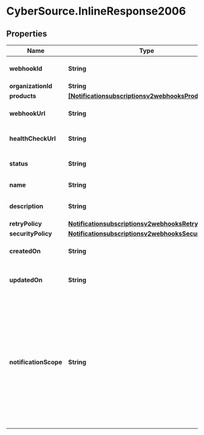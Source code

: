 # CyberSource.InlineResponse2006

## Properties
Name | Type | Description | Notes
------------ | ------------- | ------------- | -------------
**webhookId** | **String** | Webhook Id. This is generated by the server. | [optional] 
**organizationId** | **String** | Organization ID. | [optional] 
**products** | [**[Notificationsubscriptionsv2webhooksProducts]**](Notificationsubscriptionsv2webhooksProducts.md) |  | [optional] 
**webhookUrl** | **String** | The client's endpoint (URL) to receive webhooks. | [optional] 
**healthCheckUrl** | **String** | The client's health check endpoint (URL). | [optional] 
**status** | **String** | Webhook status. | [optional] [default to 'INACTIVE']
**name** | **String** | Client friendly webhook name. | [optional] 
**description** | **String** | Client friendly webhook description. | [optional] 
**retryPolicy** | [**Notificationsubscriptionsv2webhooksRetryPolicy**](Notificationsubscriptionsv2webhooksRetryPolicy.md) |  | [optional] 
**securityPolicy** | [**Notificationsubscriptionsv2webhooksSecurityPolicy**](Notificationsubscriptionsv2webhooksSecurityPolicy.md) |  | [optional] 
**createdOn** | **String** | Date on which webhook was created/registered. | [optional] 
**updatedOn** | **String** | Date on which webhook was most recently updated. | [optional] 
**notificationScope** | **String** | The webhook scope. 1. SELF The Webhook is used to deliver webhooks for only this Organization (or Merchant). 2. DESCENDANTS The Webhook is used to deliver webhooks for this Organization and its children. This field is optional.    Possible values: - SELF - DESCENDANTS | [optional] [default to 'DESCENDANTS']


